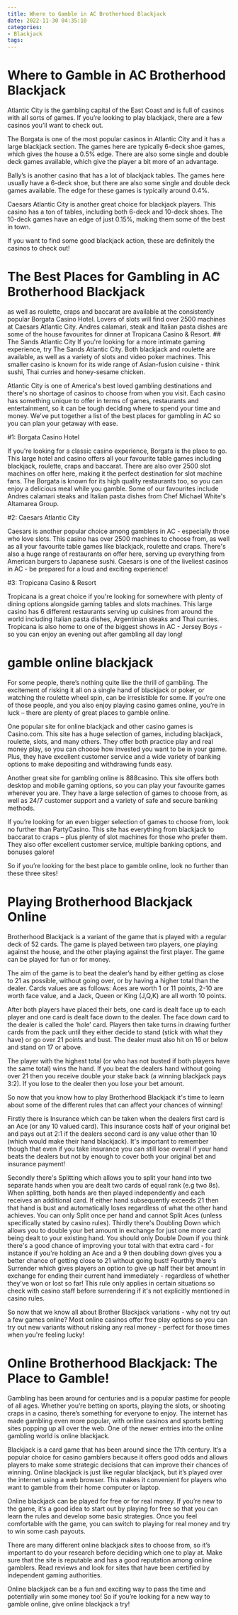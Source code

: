 ```yaml
---
title: Where to Gamble in AC Brotherhood Blackjack
date: 2022-11-30 04:35:10
categories:
- Blackjack
tags:
---
```



#  Where to Gamble in AC Brotherhood Blackjack

Atlantic City is the gambling capital of the East Coast and is full of casinos with all sorts of games. If you’re looking to play blackjack, there are a few casinos you’ll want to check out.

The Borgata is one of the most popular casinos in Atlantic City and it has a large blackjack section. The games here are typically 6-deck shoe games, which gives the house a 0.5% edge. There are also some single and double deck games available, which give the player a bit more of an advantage.

Bally’s is another casino that has a lot of blackjack tables. The games here usually have a 6-deck shoe, but there are also some single and double deck games available. The edge for these games is typically around 0.4%.

Caesars Atlantic City is another great choice for blackjack players. This casino has a ton of tables, including both 6-deck and 10-deck shoes. The 10-deck games have an edge of just 0.15%, making them some of the best in town.

If you want to find some good blackjack action, these are definitely the casinos to check out!

#  The Best Places for Gambling in AC Brotherhood Blackjack
 as well as roulette, craps and baccarat are available at the consistently popular Borgata Casino Hotel. Lovers of slots will find over 2500 machines at Caesars Atlantic City. Andres calamari, steak and Italian pasta dishes are some of the house favourites for dinner at Tropicana Casino & Resort.  ## The Sands Atlantic City If you're looking for a more intimate gaming experience, try The Sands Atlantic City. Both blackjack and roulette are available, as well as a variety of slots and video poker machines. This smaller casino is known for its wide range of Asian-fusion cuisine - think sushi, Thai curries and honey-sesame chicken. 

Atlantic City is one of America's best loved gambling destinations and there's no shortage of casinos to choose from when you visit. Each casino has something unique to offer in terms of games, restaurants and entertainment, so it can be tough deciding where to spend your time and money. We've put together a list of the best places for gambling in AC so you can plan your getaway with ease.

#1: Borgata Casino Hotel

If you're looking for a classic casino experience, Borgata is the place to go. This large hotel and casino offers all your favourite table games including blackjack, roulette, craps and baccarat. There are also over 2500 slot machines on offer here, making it the perfect destination for slot machine fans. The Borgata is known for its high quality restaurants too, so you can enjoy a delicious meal while you gamble. Some of our favourites include Andres calamari steaks and Italian pasta dishes from Chef Michael White's Altamarea Group.

#2: Caesars Atlantic City

Caesars is another popular choice among gamblers in AC - especially those who love slots. This casino has over 2500 machines to choose from, as well as all your favourite table games like blackjack, roulette and craps. There's also a huge range of restaurants on offer here, serving up everything from American burgers to Japanese sushi. Caesars is one of the liveliest casinos in AC - be prepared for a loud and exciting experience!

#3: Tropicana Casino & Resort

Tropicana is a great choice if you're looking for somewhere with plenty of dining options alongside gaming tables and slots machines. This large casino has 6 different restaurants serving up cuisines from around the world including Italian pasta dishes, Argentinian steaks and Thai curries. Tropicana is also home to one of the biggest shows in AC - Jersey Boys - so you can enjoy an evening out after gambling all day long!

#   gamble online blackjack 

For some people, there’s nothing quite like the thrill of gambling. The excitement of risking it all on a single hand of blackjack or poker, or watching the roulette wheel spin, can be irresistible for some. If you’re one of those people, and you also enjoy playing casino games online, you’re in luck – there are plenty of great places to gamble online.

One popular site for online blackjack and other casino games is Casino.com. This site has a huge selection of games, including blackjack, roulette, slots, and many others. They offer both practice play and real money play, so you can choose how invested you want to be in your game. Plus, they have excellent customer service and a wide variety of banking options to make depositing and withdrawing funds easy.

Another great site for gambling online is 888casino. This site offers both desktop and mobile gaming options, so you can play your favourite games wherever you are. They have a large selection of games to choose from, as well as 24/7 customer support and a variety of safe and secure banking methods.

If you’re looking for an even bigger selection of games to choose from, look no further than PartyCasino. This site has everything from blackjack to baccarat to craps – plus plenty of slot machines for those who prefer them. They also offer excellent customer service, multiple banking options, and bonuses galore!

So if you’re looking for the best place to gamble online, look no further than these three sites!

#   Playing Brotherhood Blackjack Online 

 Brotherhood Blackjack is a variant of the game that is played with a regular deck of 52 cards. The game is played between two players, one playing against the house, and the other playing against the first player. The game can be played for fun or for money.

The aim of the game is to beat the dealer’s hand by either getting as close to 21 as possible, without going over, or by having a higher total than the dealer. Cards values are as follows: Aces are worth 1 or 11 points, 2-10 are worth face value, and a Jack, Queen or King (J,Q,K) are all worth 10 points.

After both players have placed their bets, one card is dealt face up to each player and one card is dealt face down to the dealer. The face down card to the dealer is called the ‘hole’ card. Players then take turns in drawing further cards from the pack until they either decide to stand (stick with what they have) or go over 21 points and bust. The dealer must also hit on 16 or below and stand on 17 or above.

The player with the highest total (or who has not busted if both players have the same total) wins the hand. If you beat the dealers hand without going over 21 then you receive double your stake back (a winning blackjack pays 3:2). If you lose to the dealer then you lose your bet amount.

  So now that you know how to play Brotherhood Blackjack it's time to learn about some of the different rules that can affect your chances of winning! 

Firstly there is Insurance which can be taken when the dealers first card is an Ace (or any 10 valued card). This insurance costs half of your original bet and pays out at 2:1 if the dealers second card is any value other than 10 (which would make their hand blackjack). 
It's important to remember though that even if you take insurance you can still lose overall if your hand beats the dealers but not by enough to cover both your original bet and insurance payment! 

Secondly there's Splitting which allows you to split your hand into two separate hands when you are dealt two cards of equal rank (e.g two 8s). When splitting, both hands are then played independently and each receives an additional card. If either hand subsequently exceeds 21 then that hand is bust and automatically loses regardless of what the other hand achieves. You can only Split once per hand and cannot Split Aces (unless specifically stated by casino rules). 
Thirdly there's Doubling Down which allows you to double your bet amount in exchange for just one more card being dealt to your existing hand. You should only Double Down if you think there's a good chance of improving your total with that extra card - for instance if you're holding an Ace and a 9 then doubling down gives you a better chance of getting close to 21 without going bust! 
Fourthly there's Surrender which gives players an option to give up half their bet amount in exchange for ending their current hand immediately - regardless of whether they've won or lost so far! This rule only applies in certain situations so check with casino staff before surrendering if it's not explicitly mentioned in casino rules. 

So now that we know all about Brother Blackjack variations - why not try out a few games online? Most online casinos offer free play options so you can try out new variants without risking any real money - perfect for those times when you're feeling lucky!

#  Online Brotherhood Blackjack: The Place to Gamble!

Gambling has been around for centuries and is a popular pastime for people of all ages. Whether you’re betting on sports, playing the slots, or shooting craps in a casino, there’s something for everyone to enjoy. The internet has made gambling even more popular, with online casinos and sports betting sites popping up all over the web. One of the newer entries into the online gambling world is online blackjack.

Blackjack is a card game that has been around since the 17th century. It’s a popular choice for casino gamblers because it offers good odds and allows players to make some strategic decisions that can improve their chances of winning. Online blackjack is just like regular blackjack, but it’s played over the internet using a web browser. This makes it convenient for players who want to gamble from their home computer or laptop.

Online blackjack can be played for free or for real money. If you’re new to the game, it’s a good idea to start out by playing for free so that you can learn the rules and develop some basic strategies. Once you feel comfortable with the game, you can switch to playing for real money and try to win some cash payouts.

There are many different online blackjack sites to choose from, so it’s important to do your research before deciding which one to play at. Make sure that the site is reputable and has a good reputation among online gamblers. Read reviews and look for sites that have been certified by independent gaming authorities.

Online blackjack can be a fun and exciting way to pass the time and potentially win some money too! So if you’re looking for a new way to gamble online, give online blackjack a try!
